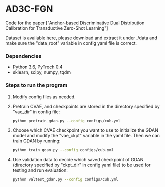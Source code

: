 # AD3C-FGN

Code for the paper  ["Anchor-based Discriminative Dual Distribution Calibration for Transductive Zero-Shot Learning"]

Dataset is available [here](<https://www.mpi-inf.mpg.de/departments/computer-vision-and-multimodal-computing/research/zero-shot-learning/zero-shot-learning-the-good-the-bad-and-the-ugly/>), please download and extract it under ./data and make sure the "data_root" variable in config yaml file is correct.

### Dependencies

- Python 3.6, PyTroch 0.4
- sklearn, scipy, numpy, tqdm

### Steps to run the program

1. Modify config files as needed.

2. Pretrain CVAE, and checkpoints are stored in the directory specified by  "vae_dir" in config file: 

   ```bash
   python pretrain_gdan.py --config configs/cub.yml
   ```

3. Choose which CVAE checkpoint you want to use to initialize the GDAN model and modify the "vae_ckpt" variable in the yaml file. Then we can train GDAN by running:

   ```bash
   python train_gdan.py --config configs/cub.yml
   ```

4. Use validation data to  decide which saved checkpoint of GDAN (directory specified by "ckpt_dir" in config yaml file) to be used for testing and run evaluation:

   ```bash
   python valtest_gdan.py --config configs/cub.yml
   ```
